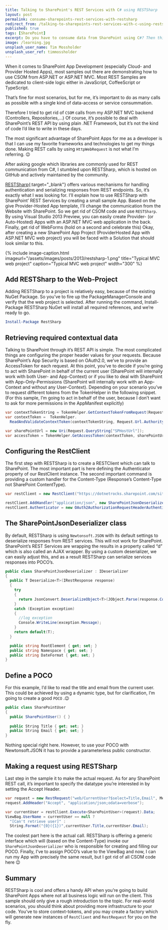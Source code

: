 ```yaml
---
title: Talking to SharePoint's REST Services with C# using RESTSharp
layout: post
permalink: consume-sharepoints-rest-services-with-restsharp
redirect_from: /talking-to-sharepoints-rest-services-with-c-using-restsharp-bd01cf3e2c9e
published: true
tags: [SharePoint]
excerpt: Do you have to consume data from SharePoint using C#? Then this article is for you! It explains how to query data from SharePoint's API using RESTSharp.
image: /learning.jpg
unsplash_user_name: Tim Mossholder
unsplash_user_ref: timmossholder
---
```


When it comes to SharePoint App Development (especially Cloud- and Provider Hosted Apps), most samples out there are demonstrating how to use CSOM from ASP.NET or ASP.NET MVC. Most REST Samples are dedicated to client-side logic either in JavaScript, CoffeeScript or TypeScript.

That’s fine for most scenarios, but for me, it’s important to do as many calls as possible with a single kind of data-access or service consummation.

Therefore I tried to get rid of `CSOM` calls from my ASP.NET MVC backend (Controllers, Repositories,…) Of course, it’s possible to deal with SharePoint’s REST API by using plain .NET Framework, but it’s not the kind of code I’d like to write in these days.

The most significant advantage of SharePoint Apps for me as a developer is that I can use my favorite frameworks and technologies to get my things done. Making REST calls by using `HttpWebRequest` is not what I’m referring. 😉

After asking google which libraries are commonly used for REST communication from C#, I stumbled upon RESTSharp, which is hosted on GitHub and actively maintained by the community.

[RESTSharp](https://github.com/restsharp/RestSharp){:target="_blank"} offers various mechanisms for handling authentication and serializing responses from REST endpoints. So, it’s exactly what I was looking for. I’ll explain how to use RESTSharp with SharePoint’ REST Services by creating a small sample App. Based on the give Provider-Hosted App template, I’ll change the communication from the Website with SharePoint. So we get rid of CSOM code and use `RESTSharp`. By using Visual Studio 2013 Preview, you can easily create Provider- (or Auto-Hosted) Apps with an ASP.NET MVC web application in the back. Finally, get rid of WebForms (hold on a second and celebrate this) Okay, after creating a new SharePoint App Project (ProviderHosted App with ASP.NET MVC web project) you will be faced with a Solution that should look similar to this.

{% include image-caption.html imageurl="/assets/images/posts/2013/restsharp-1.png"
title="Typical MVC web project" caption="Typical MVC web project" width="300" %}

## Add RESTSharp to the Web-Project

Adding RESTSharp to a project is relatively easy, because of the existing NuGet Package. So you’ve to fire up the PackageManagerConsole and verify that the web project is selected. After running the command, Install-Package RESTSharp NuGet will install all required references, and we’re ready to go.

```powershell
Install-Package RestSharp

```

## Retrieving required contextual data

Talking to SharePoint through it’s REST API is simple. The most complicated things are configuring the proper header values for your requests. Because SharePoint’s App Security is based on OAuth2.0, we’ve to provide an AccessToken for each request. At this point, you’ve to decide if you’re going to act with SharePoint in behalf of the current user (SharePoint will internally work with both User- and App-Context) or if you like to deal with SharePoint with App-Only-Permissions (SharePoint will internally work with an App-Context and without any User-Context). Depending on your scenario you’ve to request different tokens from the TokenHelper in the following snippet. (For this sample, I’m going to act in behalf of the user, because I don’t want to ask for more permissions in the AppManifest explicitly)

```csharp
var contextTokenString = TokenHelper.GetContextTokenFromRequest(Request);
var contextToken =  TokenHelper.
  ReadAndValidateContextToken(contextTokenString, Request.Url.Authority);

var sharePointUrl = new Uri(Request.QueryString["SPHostUrl"]);
var accessToken = TokenHelper.GetAccessToken(contextToken, sharePointUrl.Authority);

```

## Configuring the RestClient

The first step with RESTSharp is to create a RESTClient which can talk to SharePoint. The most important part is here defining the Authenticator property of our RestClient instance. The second important command is providing a custom handler for the Content-Type (Response’s Content-Type not SharePoint ContentType).

```csharp
var restClient = new RestClient("https://dotnetrocks.sharepoint.com/sites/developer/_api/");

restClient.AddHandler("application/json", new SharePointJsonDeserializer());
restClient.Authenticator = new OAuth2AuthorizationRequestHeaderAuthenticator(accessToken.AccessToken, "Bearer");

```

## The SharePointJsonDeserializer class

By default, RESTSharp is using `Newtonsoft.JSON` with its default settings to deserialize responses from REST services. This will not work for SharePoint. SharePoint’s REST Services are wrapping the results in a property called “d” which is also called an AJAX wrapper. By using a custom deserializer, we can easily adjust this, and as a result RESTSharp can serialize services responses into POCO’s.

```csharp
public class SharePointJsonDeserializer : IDeserializer
{
  public T Deserialize<T>(IRestResponse response)
  {
    try
    {
      return JsonConvert.DeserializeObject<T>(JObject.Parse(response.Content)["d"].ToString());
    }
    catch (Exception exception)
    {
      //log exception
      Console.WriteLine(exception.Message);
    }
    return default(T);
  }

  public string RootElement { get; set; }
  public string Namespace { get; set; }
  public string DateFormat { get; set; }
}

```

## Define a POCO

For this example, I’d like to read the title and email from the current user. This could be achieved by using a dynamic type, but for clarification, I’m going to create a good `POCO` .😉

```csharp
public class SharePointUser
{
  public SharePointUser() { }
  
  public String Title { get; set; }
  public String Email { get; set; }
}

```

Nothing special right here. However, to use your POCO with Newtonsoft.JSON it has to provide a parameterless public constructor.

## Making a request using RESTSharp

Last step in the sample it to make the actual request. As for any SharePoint REST call, it’s important to specify the datatype you’re interested in by setting the Accept Header.

```csharp
var request = new RestRequest("web/CurrentUser?$select=Title,Email", Method.GET);
request.AddHeader("Accept", "application/json;odata=verbose");

var currentUser = restClient.Execute<SharePointUser>(request).Data;
ViewBag.UserName = currentUser == null ?
  "[Can't retrieve user]" :
  String.Format("{0}({1})",currentUser.Title,currentUser.Email);

```

The coolest part here is the actual call. RESTSharp is offering a generic interface which will (based on the Content-Type) invoke our `SharePointJsonDeserializer` who is responsible for creating and filling our POCO. Finally, I’ve to assign POCO’s value to the ViewBag and now, I can run my App with precisely the same result, but I got rid of all CSOM code here 😉

## Summary

RESTSharp is cool and offers a handy API when you’re going to build SharePoint Apps where not all business logic will run on the client. This sample should only give a rough introduction to the topic. For real-world scenarios, you should think about providing more infrastructure to your code. You’ve to store context-tokens, and you may create a factory which will generate new instances of `RestClient` and `RestRequest` for you on the fly.


